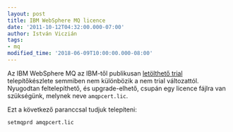 ```yaml
---
layout: post
title: IBM WebSphere MQ licence
date: '2011-10-12T04:32:00.000-07:00'
author: István Viczián
tags:
- mq
modified_time: '2018-06-09T10:00:00.000-08:00'
---
```


Az IBM WebSphere MQ az IBM-től publikusan [letölthető
trial](www-01.ibm.com/software/integration/wmq) telepítőkészlete
semmiben nem különbözik a nem trial változattól. Nyugodtan
feltelepíthető, és upgrade-elhető, csupán egy licence fájlra van
szükségünk, melynek neve `amqpcert.lic`.

Ezt a következő paranccsal tudjuk telepíteni:

    setmqprd amqpcert.lic
